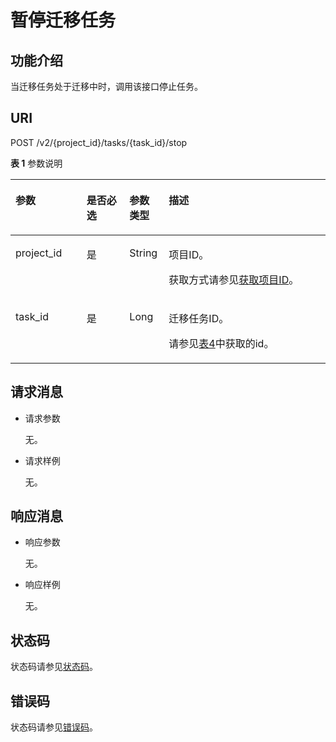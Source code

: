 # 暂停迁移任务<a name="oms_api_0042"></a>

## 功能介绍<a name="zh-cn_topic_0245075063_section65213800"></a>

当迁移任务处于迁移中时，调用该接口停止任务。

## URI<a name="zh-cn_topic_0245075063_section50053294"></a>

POST /v2/\{project\_id\}/tasks/\{task\_id\}/stop

**表 1**  参数说明

<a name="zh-cn_topic_0245075063_table1411192041015"></a>
<table><thead align="left"><tr id="zh-cn_topic_0245075063_row1611192017103"><th class="cellrowborder" valign="top" width="22.55%" id="mcps1.2.5.1.1"><p id="zh-cn_topic_0245075063_p15112206101"><a name="zh-cn_topic_0245075063_p15112206101"></a><a name="zh-cn_topic_0245075063_p15112206101"></a>参数</p>
</th>
<th class="cellrowborder" valign="top" width="13.63%" id="mcps1.2.5.1.2"><p id="zh-cn_topic_0245075063_p111132061010"><a name="zh-cn_topic_0245075063_p111132061010"></a><a name="zh-cn_topic_0245075063_p111132061010"></a>是否必选</p>
</th>
<th class="cellrowborder" valign="top" width="12.5%" id="mcps1.2.5.1.3"><p id="zh-cn_topic_0245075063_p1437317915593"><a name="zh-cn_topic_0245075063_p1437317915593"></a><a name="zh-cn_topic_0245075063_p1437317915593"></a>参数类型</p>
</th>
<th class="cellrowborder" valign="top" width="51.32%" id="mcps1.2.5.1.4"><p id="zh-cn_topic_0245075063_p1111120191014"><a name="zh-cn_topic_0245075063_p1111120191014"></a><a name="zh-cn_topic_0245075063_p1111120191014"></a>描述</p>
</th>
</tr>
</thead>
<tbody><tr id="zh-cn_topic_0245075063_row1311620191014"><td class="cellrowborder" valign="top" width="22.55%" headers="mcps1.2.5.1.1 "><p id="zh-cn_topic_0245075063_p911220161020"><a name="zh-cn_topic_0245075063_p911220161020"></a><a name="zh-cn_topic_0245075063_p911220161020"></a>project_id</p>
</td>
<td class="cellrowborder" valign="top" width="13.63%" headers="mcps1.2.5.1.2 "><p id="zh-cn_topic_0245075063_p1211102012106"><a name="zh-cn_topic_0245075063_p1211102012106"></a><a name="zh-cn_topic_0245075063_p1211102012106"></a>是</p>
</td>
<td class="cellrowborder" valign="top" width="12.5%" headers="mcps1.2.5.1.3 "><p id="zh-cn_topic_0245075063_p537319125913"><a name="zh-cn_topic_0245075063_p537319125913"></a><a name="zh-cn_topic_0245075063_p537319125913"></a>String</p>
</td>
<td class="cellrowborder" valign="top" width="51.32%" headers="mcps1.2.5.1.4 "><p id="zh-cn_topic_0245075063_p1812182017100"><a name="zh-cn_topic_0245075063_p1812182017100"></a><a name="zh-cn_topic_0245075063_p1812182017100"></a>项目ID。</p>
<p id="zh-cn_topic_0245075063_p985432078"><a name="zh-cn_topic_0245075063_p985432078"></a><a name="zh-cn_topic_0245075063_p985432078"></a>获取方式请参见<a href="获取项目ID.md">获取项目ID</a>。</p>
</td>
</tr>
<tr id="zh-cn_topic_0245075063_row5791732161220"><td class="cellrowborder" valign="top" width="22.55%" headers="mcps1.2.5.1.1 "><p id="zh-cn_topic_0245075063_p1412102013108"><a name="zh-cn_topic_0245075063_p1412102013108"></a><a name="zh-cn_topic_0245075063_p1412102013108"></a>task_id</p>
</td>
<td class="cellrowborder" valign="top" width="13.63%" headers="mcps1.2.5.1.2 "><p id="zh-cn_topic_0245075063_p14121520161017"><a name="zh-cn_topic_0245075063_p14121520161017"></a><a name="zh-cn_topic_0245075063_p14121520161017"></a>是</p>
</td>
<td class="cellrowborder" valign="top" width="12.5%" headers="mcps1.2.5.1.3 "><p id="zh-cn_topic_0245075063_p53748918594"><a name="zh-cn_topic_0245075063_p53748918594"></a><a name="zh-cn_topic_0245075063_p53748918594"></a>Long</p>
</td>
<td class="cellrowborder" valign="top" width="51.32%" headers="mcps1.2.5.1.4 "><p id="zh-cn_topic_0245075063_p1221394353912"><a name="zh-cn_topic_0245075063_p1221394353912"></a><a name="zh-cn_topic_0245075063_p1221394353912"></a>迁移任务ID。</p>
<p id="zh-cn_topic_0245075063_p1792986165315"><a name="zh-cn_topic_0245075063_p1792986165315"></a><a name="zh-cn_topic_0245075063_p1792986165315"></a>请参见<a href="查询迁移任务列表.md#zh-cn_topic_0245075054_table46441279">表4</a>中获取的id。</p>
</td>
</tr>
</tbody>
</table>

## 请求消息<a name="zh-cn_topic_0245075063_section48738220"></a>

-   请求参数

    无。

-   请求样例

    无。


## 响应消息<a name="zh-cn_topic_0245075063_section35990804"></a>

-   响应参数

    无。

-   响应样例

    无。


## 状态码<a name="zh-cn_topic_0245074948_section43299552"></a>

状态码请参见[状态码](状态码.md)。

## 错误码<a name="zh-cn_topic_0245074948_section968175316304"></a>

状态码请参见[错误码](错误码.md)。

